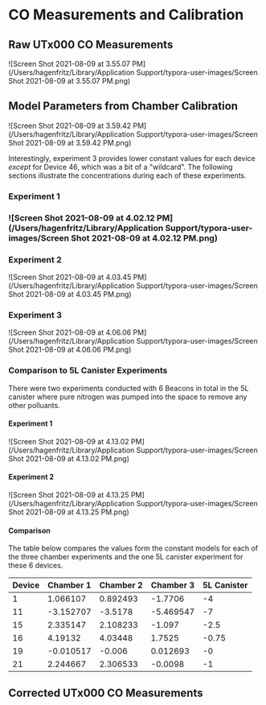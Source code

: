 # CO Measurements and Calibration

## Raw UTx000 CO Measurements

![Screen Shot 2021-08-09 at 3.55.07 PM](/Users/hagenfritz/Library/Application Support/typora-user-images/Screen Shot 2021-08-09 at 3.55.07 PM.png)

## Model Parameters from Chamber Calibration

![Screen Shot 2021-08-09 at 3.59.42 PM](/Users/hagenfritz/Library/Application Support/typora-user-images/Screen Shot 2021-08-09 at 3.59.42 PM.png)



Interestingly, experiment 3 provides lower constant values for each device _except_ for Device 46, which was a bit of a "wildcard". The following sections illustrate the concentrations during each of these experiments. 

### Experiment 1

### ![Screen Shot 2021-08-09 at 4.02.12 PM](/Users/hagenfritz/Library/Application Support/typora-user-images/Screen Shot 2021-08-09 at 4.02.12 PM.png)

### Experiment 2

![Screen Shot 2021-08-09 at 4.03.45 PM](/Users/hagenfritz/Library/Application Support/typora-user-images/Screen Shot 2021-08-09 at 4.03.45 PM.png)

### Experiment 3

![Screen Shot 2021-08-09 at 4.06.06 PM](/Users/hagenfritz/Library/Application Support/typora-user-images/Screen Shot 2021-08-09 at 4.06.06 PM.png)

### Comparison to 5L Canister Experiments

There were two experiments conducted with 6 Beacons in total in the 5L canister where pure nitrogen was pumped into the space to remove any other polluants.

#### Experiment 1

![Screen Shot 2021-08-09 at 4.13.02 PM](/Users/hagenfritz/Library/Application Support/typora-user-images/Screen Shot 2021-08-09 at 4.13.02 PM.png)

#### Experiment 2

![Screen Shot 2021-08-09 at 4.13.25 PM](/Users/hagenfritz/Library/Application Support/typora-user-images/Screen Shot 2021-08-09 at 4.13.25 PM.png)

#### Comparison

The table below compares the values form the constant models for each of the three chamber experiments and the one 5L canister experiment for these 6 devices.

| Device | Chamber 1 | Chamber 2 | Chamber 3 | 5L Canister |
| ------ | --------- | --------- | --------- | ----------- |
| 1      | 1.066107  | 0.892493  | -1.7706   | -4          |
| 11     | -3.152707 | -3.5178   | -5.469547 | -7          |
| 15     | 2.335147  | 2.108233  | -1.097    | -2.5        |
| 16     | 4.19132   | 4.03448   | 1.7525    | -0.75       |
| 19     | -0.010517 | -0.006    | 0.012693  | -0          |
| 21     | 2.244667  | 2.306533  | -0.0098   | -1          |

## Corrected UTx000 CO Measurements

